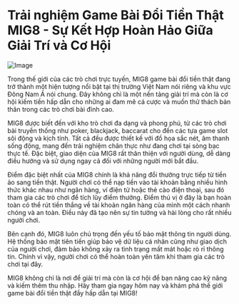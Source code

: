 # Trải nghiệm Game Bài Đổi Tiền Thật MIG8 - Sự Kết Hợp Hoàn Hảo Giữa Giải Trí và Cơ Hội

![Image](https://github.com/user-attachments/assets/bd51ea9f-0666-407b-a7a7-98ead6de688c)

Trong thế giới của các trò chơi trực tuyến, MIG8 game bài đổi tiền thật đang trở thành một hiện tượng nổi bật tại thị trường Việt Nam nói riêng và khu vực Đông Nam Á nói chung. Đây không chỉ là một nền tảng giải trí mà còn là cơ hội kiếm tiền hấp dẫn cho những ai đam mê cá cược và muốn thử thách bản thân trong các trò chơi bài đỉnh cao.

MIG8 được biết đến với kho trò chơi đa dạng và phong phú, từ các trò chơi bài truyền thống như poker, blackjack, baccarat cho đến các tựa game slot sôi động và kịch tính. Tất cả đều được thiết kế với đồ họa sắc nét, âm thanh sống động, mang đến trải nghiệm chân thực như đang chơi tại sòng bạc thực tế. Đặc biệt, giao diện của MIG8 rất thân thiện với người dùng, dễ dàng điều hướng và sử dụng ngay cả đối với những người mới bắt đầu.

Điểm đặc biệt nhất của MIG8 chính là khả năng đổi thưởng trực tiếp từ tiền ảo sang tiền thật. Người chơi có thể nạp tiền vào tài khoản bằng nhiều hình thức khác nhau như ngân hàng, ví điện tử hoặc thẻ cào điện thoại, sau đó tham gia các trò chơi để tích lũy điểm thưởng. Điểm thú vị ở đây là bạn hoàn toàn có thể rút tiền thắng về tài khoản ngân hàng của mình một cách nhanh chóng và an toàn. Điều này đã tạo nên sự tin tưởng và hài lòng cho rất nhiều người chơi.

Bên cạnh đó, MIG8 luôn chú trọng đến yếu tố bảo mật thông tin người dùng. Hệ thống bảo mật tiên tiến giúp bảo vệ dữ liệu cá nhân cũng như giao dịch của người chơi, đảm bảo không xảy ra tình trạng mất mát hoặc rò rỉ thông tin. Chính vì vậy, người chơi có thể hoàn toàn yên tâm khi tham gia các trò chơi tại đây.

MIG8 không chỉ là nơi để giải trí mà còn là cơ hội để bạn nâng cao kỹ năng và kiếm thêm thu nhập. Hãy tham gia ngay hôm nay và khám phá thế giới game bài đổi tiền thật đầy hấp dẫn tại MIG8!